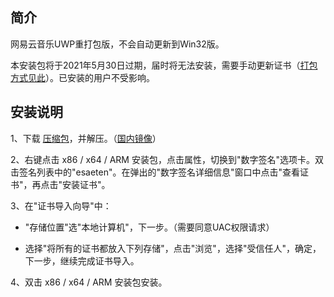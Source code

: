 ## 简介

网易云音乐UWP重打包版，不会自动更新到Win32版。

本安装包将于2021年5月30日过期，届时将无法安装，需要手动更新证书（[打包方式见此](https://github.com/JasonWei512/NetEase-Cloud-Music-UWP-Repack/issues/3)）。已安装的用户不受影响。

## 安装说明

1、下载 [压缩包](https://github.com/JasonWei512/NetEase-Cloud-Music-UWP-Repack/archive/master.zip)，并解压。（[国内镜像](http://github.strcpy.cn/JasonWei512/NetEase-Cloud-Music-UWP-Repack/archive/master.zip)）

2、右键点击 x86 / x64 / ARM 安装包，点击属性，切换到"数字签名"选项卡。双击签名列表中的"esaeten"。在弹出的"数字签名详细信息"窗口中点击"查看证书"，再点击"安装证书"。

3、在"证书导入向导"中：

- "存储位置"选"本地计算机"，下一步。（需要同意UAC权限请求）

- 选择"将所有的证书都放入下列存储"，点击"浏览"，选择"受信任人"，确定，下一步，继续完成证书导入。

4、双击 x86 / x64 / ARM 安装包安装。